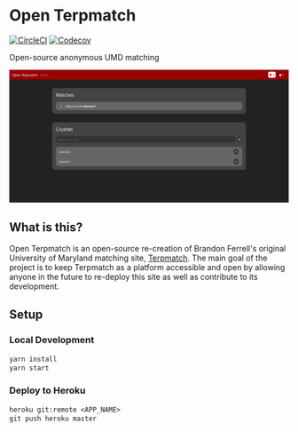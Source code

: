 # Open Terpmatch

[![CircleCI](https://img.shields.io/circleci/build/github/jasmaa/open-terpmatch)](https://app.circleci.com/pipelines/github/jasmaa/open-terpmatch)
[![Codecov](https://img.shields.io/codecov/c/github/jasmaa/open-terpmatch)](https://codecov.io/gh/jasmaa/open-terpmatch)

Open-source anonymous UMD matching

![Landing page screenshot](docs/screenshot_01.png)

## What is this?
Open Terpmatch is an open-source re-creation of Brandon Ferrell's original University of Maryland matching site,
[Terpmatch](https://terpmatch.com). The main goal of the project is to keep Terpmatch as a platform accessible and open by
allowing anyone in the future to re-deploy this site as well as contribute to its development.

## Setup

### Local Development
    yarn install
    yarn start

### Deploy to Heroku
    heroku git:remote <APP_NAME>
    git push heroku master
